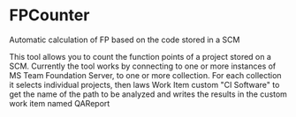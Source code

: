 # FPCounter
Automatic calculation of FP based on the code stored in a SCM

This tool allows you to count the function points of a project stored on a SCM.
Currently the tool works by connecting to one or more instances of MS Team Foundation Server, to one or more collection. 
For each collection it selects individual projects, then laws  Work Item custom "CI Software"  to get the name of the path
to be analyzed and writes the results in the custom work item named QAReport

